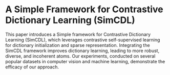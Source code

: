# A Simple Framework for Contrastive Dictionary Learning (SimCDL)

This paper introduces a Simple framework for Contrastive Dictionary Learning (SimCDL), which leverages contrastive self-supervised learning for dictionary initialization and sparse representation. Integrating the SimCDL framework improves dictionary learning, leading to more robust, diverse, and incoherent atoms. Our experiments, conducted on several popular datasets in computer vision and machine learning, demonstrate the efficacy of our approach.

